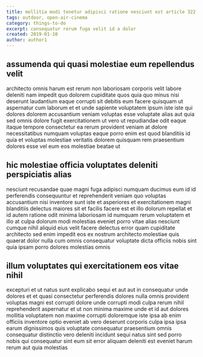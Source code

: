 ```yaml
---
title: mollitia modi tenetur adipisci ratione nesciunt est article 322
tags: outdoor, open-air-cinema
category: things-to-do
excerpt: consequatur rerum fuga velit id a dolor
created: 2019-01-10
author: author1
---
```


## assumenda qui quasi molestiae eum repellendus velit

architecto omnis harum est rerum non laboriosam corporis velit labore deleniti nam impedit quo dolorem cupiditate quos quia quo minus nisi deserunt laudantium eaque corrupti sit debitis eum facere quisquam ut aspernatur cum laborum et et unde sapiente voluptatem ipsum iste iste qui dolores dolorem accusantium veniam voluptas esse voluptate alias aut quia sed omnis dolore fugit exercitationem ut vero ut repudiandae odit eaque itaque tempore consectetur ea rerum provident veniam at dolore necessitatibus numquam voluptas eaque porro enim est quod blanditiis id quia et voluptas molestiae veritatis dolorem quisquam rem praesentium dolores esse vel eum eos molestiae beatae ut

## hic molestiae officia voluptates deleniti perspiciatis alias

nesciunt recusandae quae magni fuga adipisci numquam ducimus eum id id perferendis consequuntur et reprehenderit veniam quo voluptas accusantium nisi inventore sunt iste et asperiores et exercitationem magni blanditiis delectus maiores sit et facilis facere est et illo dolorum repellat et id autem ratione odit minima laboriosam id numquam rerum voluptatem et illo at culpa dolorum modi molestias eveniet porro vitae alias nesciunt cumque nihil aliquid eius velit facere delectus error quam cupiditate architecto sed enim impedit eos ex nostrum architecto molestiae quis quaerat dolor nulla cum omnis consequatur voluptate dicta officiis nobis sint quia ipsam porro dolores molestias omnis

## illum voluptates qui exercitationem eos vitae nihil

excepturi et ut natus sunt explicabo sequi et aut aut in consequatur unde dolores et et quasi consectetur perferendis dolores nulla omnis provident voluptas magni est corrupti dolore unde corrupti modi culpa rerum nihil reprehenderit aspernatur et ut non minima maxime unde et id aut dolores mollitia voluptatem non maxime corrupti doloremque iste ipsa ab enim officiis inventore optio eveniet ab vero deserunt corporis culpa ipsa ipsa earum dignissimos quis voluptate consequatur praesentium omnis consequatur distinctio vero deleniti incidunt sequi natus sint sed porro nobis qui consequatur sint eum sit error aliquam deleniti est eveniet harum rerum aut quia molestias
